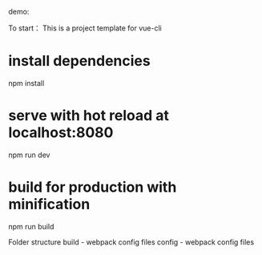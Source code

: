 demo: 

To start：
This is a project template for vue-cli

# install dependencies
npm install

# serve with hot reload at localhost:8080
npm run dev

# build for production with minification
npm run build

Folder structure
build - webpack config files
config - webpack config files


